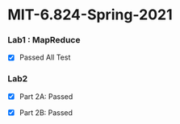 # MIT-6.824-Spring-2021

### Lab1 : MapReduce 

- [x] Passed All Test

### Lab2

- [x] Part 2A: Passed
- [x] Part 2B: Passed





